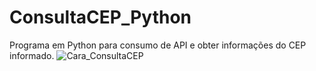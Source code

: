 # ConsultaCEP_Python

Programa em Python para consumo de API e obter informações do CEP informado.
![Cara_ConsultaCEP](https://user-images.githubusercontent.com/34575344/115898927-8580d680-a434-11eb-9239-3b2ce2a2815b.png)

